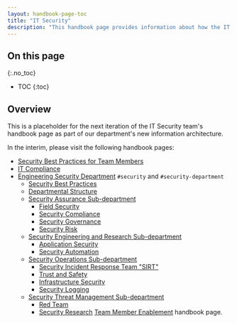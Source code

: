 ```yaml
---
layout: handbook-page-toc
title: "IT Security"
description: "This handbook page provides information about how the IT Security team works."
---
```


## On this page
{:.no_toc}

- TOC
{:toc}

## Overview

This is a placeholder for the next iteration of the IT Security team's handbook page as part of our department's new information architecture.

In the interim, please visit the following handbook pages:

* [Security Best Practices for Team Members](/handbook/security)
* [IT Compliance](/handbook/business-technology/it-compliance)
* [Engineering Security Department](https://about.gitlab.com/handbook/security/) `#security` and `#security-department`
    * [Security Best Practices](https://about.gitlab.com/handbook/security/)
    * [Departmental Structure](https://about.gitlab.com/handbook/security/#departmental-structure)
    * [Security Assurance Sub-department](https://about.gitlab.com/handbook/security/security-assurance/)
        * [Field Security](https://about.gitlab.com/handbook/security/security-assurance/field-security/)
        * [Security Compliance](https://about.gitlab.com/handbook/security/security-assurance/security-compliance/)
        * [Security Governance](https://about.gitlab.com/handbook/security/security-assurance/governance/)
        * [Security Risk](https://about.gitlab.com/handbook/security/security-assurance/security-risk/)
    * [Security Engineering and Research Sub-department](https://about.gitlab.com/handbook/security/security-engineering-and-research/)
        * [Application Security](https://about.gitlab.com/handbook/security/security-engineering-and-research/application-security/)
        * [Security Automation](https://about.gitlab.com/handbook/security/security-engineering-and-research/automation/)
    * [Security Operations Sub-department](https://about.gitlab.com/handbook/security/security-operations)
        * [Security Incident Response Team "SIRT"](https://about.gitlab.com/handbook/security/security-operations/sirt)
        * [Trust and Safety](https://about.gitlab.com/handbook/security/security-operations/trustandsafety/)
        * [Infrastructure Security](https://about.gitlab.com/handbook/security/security-engineering-and-research/infrastructure-security/)
        * [Security Logging](https://about.gitlab.com/handbook/security/security-engineering-and-research/security-logging)
    * [Security Threat Management Sub-department](https://about.gitlab.com/handbook/security/threat-management)
        * [Red Team](https://about.gitlab.com/handbook/security/threat-management/red-team)
        * [Security Research](https://about.gitlab.com/handbook/security/threat-management/security-research/)
 [Team Member Enablement](/handbook/business-technology/team-member-enablement/) handbook page.
